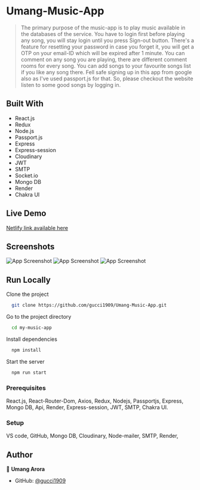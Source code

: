 # Umang-Music-App

>The primary purpose of the music-app is to play music available in the databases of the service. You have to login first before playing any song, you will stay login until you press Sign-out button. There's a feature for resetting your password in case you forget it, you will get a OTP on your email-ID which will be expired after 1 minute. You can comment on any song you are playing, there are different comment rooms for every song. You can add songs to your favourite songs list if you like any song there. Fell safe signing up in this app from google also as I've used passport.js for that. So, please checkout the website listen to some good songs by logging in. 

## Built With

- React.js
- Redux
- Node.js
- Passport.js
- Express
- Express-session
- Cloudinary
- JWT
- SMTP
- Socket.io
- Mongo DB
- Render
- Chakra UI

## Live Demo 

[Netlify link available here](https://umang-arora-music-app.netlify.app/)

## Screenshots

![App Screenshot](http://res.cloudinary.com/dtdqzefvj/image/upload/v1670683826/j3dqjommxojxcow8balh.png)
![App Screenshot](http://res.cloudinary.com/dtdqzefvj/image/upload/v1670683941/nclchgalxa4bzlvpr9yg.png)
![App Screenshot](http://res.cloudinary.com/dtdqzefvj/image/upload/v1670683885/orrg54c5f7n559qyadcq.png)

## Run Locally

Clone the project

```bash
  git clone https://github.com/gucci1909/Umang-Music-App.git
```

Go to the project directory

```bash
  cd my-music-app
```

Install dependencies

```bash
  npm install
```

Start the server

```bash
  npm run start
```



### Prerequisites
React.js, React-Router-Dom, Axios, Redux, Nodejs, Passportjs, Express, Mongo DB, Api, Render, Express-session, JWT, SMTP, Chakra UI.

### Setup
VS code,
 GitHub, Mongo DB, Cloudinary, Node-mailer, SMTP, Render,





## Author

👤 **Umang Arora**

- GitHub: [@gucci1909](https://github.com/gucci1909)